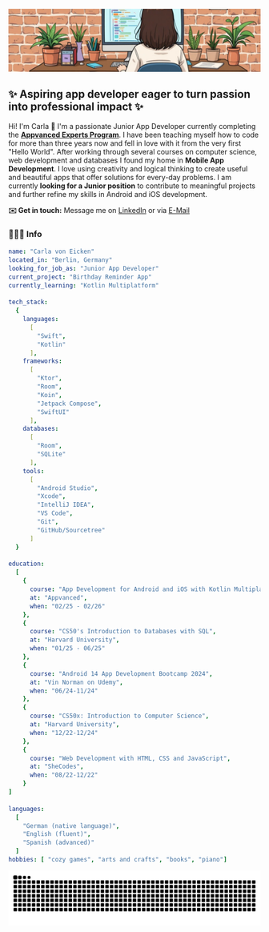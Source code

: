 ![Background Image](./BackgroundImage.jpeg)

## ✨ Aspiring app developer eager to turn passion into professional impact ✨

Hi! I'm Carla 👋 I'm a passionate Junior App Developer currently completing the [**Appvanced Experts Program**](https://www.app-entwickler-werden.de/kursinhalte). I have been teaching myself how to code for more than three years now and fell in love with it from the very first "Hello World". After working through several courses on computer science, web development and databases I found my home in **Mobile App Development**. I love using creativity and logical thinking to create useful and beautiful apps that offer solutions for every-day problems. I am currently **looking for a Junior position** to contribute to meaningful projects and further refine my skills in Android and iOS development.

 **✉️  Get in touch:** Message me on [LinkedIn](https://www.linkedin.com/in/carla-von-eicken/) or via [E-Mail](mailto:voneicken.dev@outlook.de) 


### 👩🏻‍💻 Info 
```yaml
name: "Carla von Eicken"
located_in: "Berlin, Germany"
looking_for_job_as: "Junior App Developer"
current_project: "Birthday Reminder App"
currently_learning: "Kotlin Multiplatform"

tech_stack:
  {
    languages:
      [
        "Swift",
        "Kotlin"
      ],
    frameworks:
      [
        "Ktor",
        "Room",
        "Koin",
        "Jetpack Compose",
        "SwiftUI"
      ],
    databases:
      [
        "Room",
        "SQLite"
      ],
    tools:
      [
        "Android Studio",
        "Xcode",
        "IntelliJ IDEA",
        "VS Code",
        "Git",
        "GitHub/Sourcetree"
      ]
  }

education:
  [
    {
      course: "App Development for Android and iOS with Kotlin Multiplatform",
      at: "Appvanced",
      when: "02/25 - 02/26"
    },
    {
      course: "CS50's Introduction to Databases with SQL",
      at: "Harvard University",
      when: "01/25 - 06/25"
    },
    {
      course: "Android 14 App Development Bootcamp 2024",
      at: "Vin Norman on Udemy",
      when: "06/24-11/24"
    },
    {
      course: "CS50x: Introduction to Computer Science",
      at: "Harvard University",
      when: "12/22-12/24"
    },
    {
      course: "Web Development with HTML, CSS and JavaScript",
      at: "SheCodes",
      when: "08/22-12/22"
    }
]

languages:
  [
    "German (native language)",
    "English (fluent)",
    "Spanish (advanced)"
  ]
hobbies: [ "cozy games", "arts and crafts", "books", "piano"]
```
<!--
### 🛠️ Some Of The Tools I Have Used 
<p align="left">  
<img src="https://cdn.jsdelivr.net/gh/devicons/devicon@latest/icons/kotlin/kotlin-original.svg" height="50"/>
<img src="https://cdn.jsdelivr.net/gh/devicons/devicon@latest/icons/swift/swift-original.svg" height="50"/>
<img src="https://cdn.jsdelivr.net/gh/devicons/devicon@latest/icons/android/android-original.svg" height="50"/>
<img src="https://cdn.jsdelivr.net/gh/devicons/devicon@latest/icons/jetpackcompose/jetpackcompose-original.svg" height="50"/>
<img src="https://cdn.jsdelivr.net/gh/devicons/devicon@latest/icons/ktor/ktor-original-wordmark.svg" height="50"/>
<img src="https://cdn.jsdelivr.net/gh/devicons/devicon@latest/icons/c/c-original.svg" height="50"/>
<img src="https://cdn.jsdelivr.net/gh/devicons/devicon@latest/icons/css3/css3-original.svg" height="50"/>
<img src="https://cdn.jsdelivr.net/gh/devicons/devicon@latest/icons/html5/html5-original.svg" height="50"/>
<img src="https://cdn.jsdelivr.net/gh/devicons/devicon@latest/icons/javascript/javascript-original.svg" height="50"/>
<img src="https://cdn.jsdelivr.net/gh/devicons/devicon@latest/icons/python/python-original.svg" height="50"/>
<img src="https://cdn.jsdelivr.net/gh/devicons/devicon@latest/icons/sqlite/sqlite-original-wordmark.svg" height="50"/>
<img src="https://cdn.jsdelivr.net/gh/devicons/devicon@latest/icons/git/git-original.svg" height="50"/>
<img src="https://cdn.jsdelivr.net/gh/devicons/devicon@latest/icons/sourcetree/sourcetree-original-wordmark.svg" height="50"/>
<img src="https://cdn.jsdelivr.net/gh/devicons/devicon@latest/icons/intellij/intellij-original.svg" height="50"/>
<img src="https://cdn.jsdelivr.net/gh/devicons/devicon@latest/icons/androidstudio/androidstudio-original.svg" height="50"/>
<img src="https://cdn.jsdelivr.net/gh/devicons/devicon@latest/icons/xcode/xcode-original.svg" height="50"/>
<img src="https://cdn.jsdelivr.net/gh/devicons/devicon@latest/icons/visualstudio/visualstudio-original.svg" height="50"/>
</p>

### 🐍 Contributions

-->


<picture>
  <source media="(prefers-color-scheme: dark)" srcset="https://raw.githubusercontent.com/carla-voneicken/carla-voneicken/output/github-contribution-grid-snake-dark.svg">
  <source media="(prefers-color-scheme: light)" srcset="https://raw.githubusercontent.com/carla-voneicken/carla-voneicken/output/github-contribution-grid-snake.svg">
  <img alt="github contribution grid snake animation" src="https://raw.githubusercontent.com/carla-voneicken/carla-voneicken/output/github-contribution-grid-snake.svg">
</picture>


          
          
          
          
          
          
